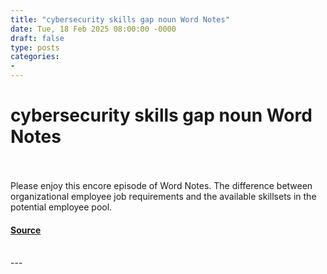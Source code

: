 ```yaml
---
title: "cybersecurity skills gap noun Word Notes"
date: Tue, 18 Feb 2025 08:00:00 -0000
draft: false
type: posts
categories: 
- 
---
```

# cybersecurity skills gap noun Word Notes

<br/>

<br/>
Please enjoy this encore episode of Word Notes. The difference between organizational employee job requirements and the available skillsets in the potential employee pool.

#### [Source](https://thecyberwire.com/podcasts/word-notes/71/notes)

<br/>
---
